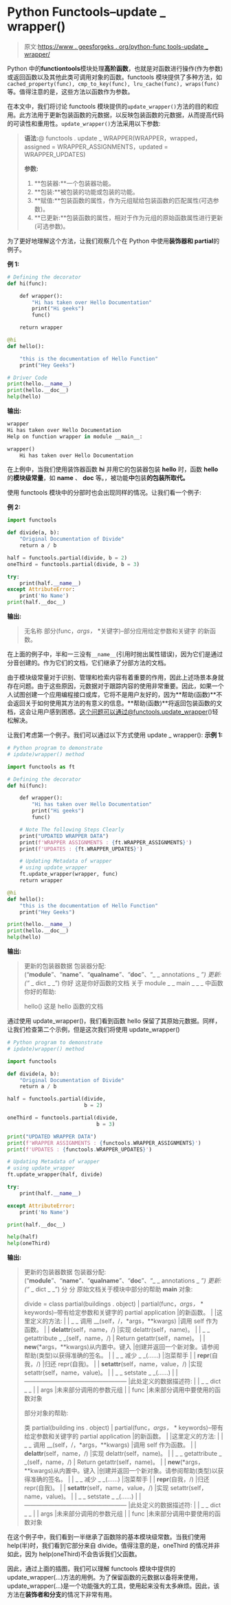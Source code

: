 # Python Functools–update _ wrapper()

> 原文:[https://www . geesforgeks . org/python-func tools-update _ wrapper/](https://www.geeksforgeeks.org/python-functools-update_wrapper/)

Python 中的**functiontools**模块处理**高阶函数**，也就是对函数进行操作(作为参数)或返回函数以及其他此类可调用对象的函数。functools 模块提供了多种方法，如`cached_property(func), cmp_to_key(func), lru_cache(func), wraps(func)`等。值得注意的是，这些方法以函数作为参数。

在本文中，我们将讨论 functools 模块提供的`update_wrapper()`方法的目的和应用。此方法用于更新包装函数的元数据，以反映包装函数的元数据，从而提高代码的可读性和重用性。`update_wrapper()`方法采用以下参数:

> **语法:**@ functools . update _ WRAPPER(WRAPPER，wrapped，assigned = WRAPPER_ASSIGNMENTS，updated = WRAPPER_UPDATES)
> 
> **参数:**
> 
> 1.  **包装器:**一个包装器功能。
> 2.  **包装:**被包装的功能或包装的功能。
> 3.  **赋值:**包装函数的属性，作为元组赋给包装函数的匹配属性(可选参数)。
> 4.  **已更新:**包装函数的属性，相对于作为元组的原始函数属性进行更新(可选参数)。

为了更好地理解这个方法，让我们观察几个在 Python 中使用**装饰器和 partial**的例子。

**例 1:**

```py
# Defining the decorator
def hi(func):

    def wrapper():
        "Hi has taken over Hello Documentation"
        print("Hi geeks")
        func()

    return wrapper

@hi
def hello():

    "this is the documentation of Hello Function"
    print("Hey Geeks")

# Driver Code
print(hello.__name__)
print(hello.__doc__)
help(hello)
```

**输出:**

```py
wrapper
Hi has taken over Hello Documentation
Help on function wrapper in module __main__:

wrapper()
    Hi has taken over Hello Documentation
```

在上例中，当我们使用装饰器函数 **hi** 并用它的包装器包装 **hello** 时，函数 **hello** 的**模块级常量**，如 **__name__** 、 **__doc__** 等。，被功能**中**包装**的包装所取代。**

使用 functools 模块中的分部时也会出现同样的情况。让我们看一个例子:

**例 2:**

```py
import functools

def divide(a, b):
    "Original Documentation of Divide"
    return a / b

half = functools.partial(divide, b = 2)
oneThird = functools.partial(divide, b = 3)

try:
    print(half.__name__)
except AttributeError:
    print('No Name')
print(half.__doc__)
```

**输出:**

> 无名称
> 部分(func，*args，* *关键字)–部分应用给定参数和关键字
> 的新函数。

在上面的例子中，半和一三没有`__name__`(引用时抛出属性错误)，因为它们是通过分音创建的。作为它们的文档，它们继承了分部方法的文档。

由于模块级常量对于识别、管理和检索内容有着重要的作用，因此上述场景本身就存在问题。由于这些原因，元数据对于跟踪内容的使用非常重要。因此，如果一个人试图创建一个应用编程接口或库，它将不是用户友好的，因为**帮助(函数)**不会返回关于如何使用其方法的有意义的信息。**帮助(函数)**将返回包装函数的文档，这会让用户感到困惑。这个问题可以通过@functools.update_wrapper()轻松解决。

让我们考虑第一个例子。我们可以通过以下方式使用 update _ wrapper():
**示例 1:**

```py
# Python program to demonstrate
# ipdate)wrapper() method

import functools as ft

# Defining the decorator
def hi(func):

    def wrapper():
        "Hi has taken over Hello Documentation"
        print("Hi geeks")
        func()

    # Note The following Steps Clearly
    print("UPDATED WRAPPER DATA")
    print(f'WRAPPER ASSIGNMENTS : {ft.WRAPPER_ASSIGNMENTS}')
    print(f'UPDATES : {ft.WRAPPER_UPDATES}')

    # Updating Metadata of wrapper 
    # using update_wrapper
    ft.update_wrapper(wrapper, func)
    return wrapper

@hi
def hello():
    "this is the documentation of Hello Function"
    print("Hey Geeks")

print(hello.__name__)
print(hello.__doc__)
help(hello)
```

**输出:**

> 更新的包装器数据
> 包装器分配:(“__module__”、“__name__”、“__qualname__”、“__doc__”、“_ _ annotations _ _”)
> 更新:(“_ _ dict _ _”)
> 你好
> 这是你好函数的文档
> 关于 module _ _ main _ _ _ 中函数你好的帮助:
> 
> hello()
> 这是 hello 函数的文档

通过使用 update_wrapper()，我们看到函数 hello 保留了其原始元数据。同样，让我们检查第二个示例，但是这次我们将使用 update_wrapper()

```py
# Python program to demonstrate
# ipdate)wrapper() method

import functools

def divide(a, b):
    "Original Documentation of Divide"
    return a / b

half = functools.partial(divide, 
                         b = 2)

oneThird = functools.partial(divide, 
                             b = 3)

print("UPDATED WRAPPER DATA")
print(f'WRAPPER ASSIGNMENTS : {functools.WRAPPER_ASSIGNMENTS}')
print(f'UPDATES : {functools.WRAPPER_UPDATES}')

# Updating Metadata of wrapper
# using update_wrapper
ft.update_wrapper(half, divide)

try:
    print(half.__name__)

except AttributeError:
    print('No Name')

print(half.__doc__)

help(half)
help(oneThird)
```

**输出:**

> 更新的包装器数据
> 包装器分配:(“__module__”、“__name__”、“__qualname__”、“__doc__”、“_ _ annotations _ _”)
> 更新:(“_ _ dict _ _”)
> 分
> 分
> 原始文档关于模块中部分的帮助 __main__ 对象:
> 
> divide = class partial(buildings . object)
> | partial(func，*args，* * keywords)–带有给定参数和关键字的 partial application
> |的新函数。
> |
> |这里定义的方法:
> |
> | _ _ 调用 __(self，/，*args，**kwargs)
> |调用 self 作为函数。
> |
> | __delattr__(self，name，/)
> |实现 delattr(self，name)。
> |
> | _ _ getattribute _ _(self，name，/)
> | Return getattr(self，name)。
> |
> | __new__(*args，**kwargs)从内置中。键入
> |创建并返回一个新对象。请参阅帮助(类型)以获得准确的签名。
> |
> | _ _ 减少 _ _(……)
> |泡菜帮手
> |
> | __repr__(自我，/)
> |归还 repr(自我)。
> |
> | __setattr__(self，name，value，/)
> |实现 setattr(self，name，value)。
> |
> | _ _ setstate _ _(……)
> |
> |—————————————————
> |此处定义的数据描述符:
> |
> | _ _ dict _ _
> |
> | args
> |未来部分调用的参数元组
> |
> | func
> |未来部分调用中要使用的函数对象
> 
> 部分对象的帮助:
> 
> 类 partial(building ins . object)
> | partial(func，*args，* * keywords)–带有给定参数和关键字的 partial application
> |的新函数。
> |
> |这里定义的方法:
> |
> | _ _ 调用 __(self，/，*args，**kwargs)
> |调用 self 作为函数。
> |
> | __delattr__(self，name，/)
> |实现 delattr(self，name)。
> |
> | _ _ getattribute _ _(self，name，/)
> | Return getattr(self，name)。
> |
> | __new__(*args，**kwargs)从内置中。键入
> |创建并返回一个新对象。请参阅帮助(类型)以获得准确的签名。
> |
> | _ _ 减少 _ _(……)
> |泡菜帮手
> |
> | __repr__(自我，/)
> |归还 repr(自我)。
> |
> | __setattr__(self，name，value，/)
> |实现 setattr(self，name，value)。
> |
> | _ _ setstate _ _(……)
> |
> |—————————————————
> |此处定义的数据描述符:
> |
> | _ _ dict _ _
> |
> | args
> |未来部分调用的参数元组
> |
> | func
> |未来部分调用中要使用的函数对象

在这个例子中，我们看到一半继承了函数除的基本模块级常数。当我们使用 help(半)时，我们看到它部分来自 divide。值得注意的是，oneThird 的情况并非如此，因为 help(oneThird)不会告诉我们父函数。

因此，通过上面的插图，我们可以理解 functools 模块中提供的 update_wrapper(…)方法的用例。为了保留函数的元数据以备将来使用，update_wrapper(…)是一个功能强大的工具，使用起来没有太多麻烦。因此，该方法在**装饰者和分支**的情况下非常有用。